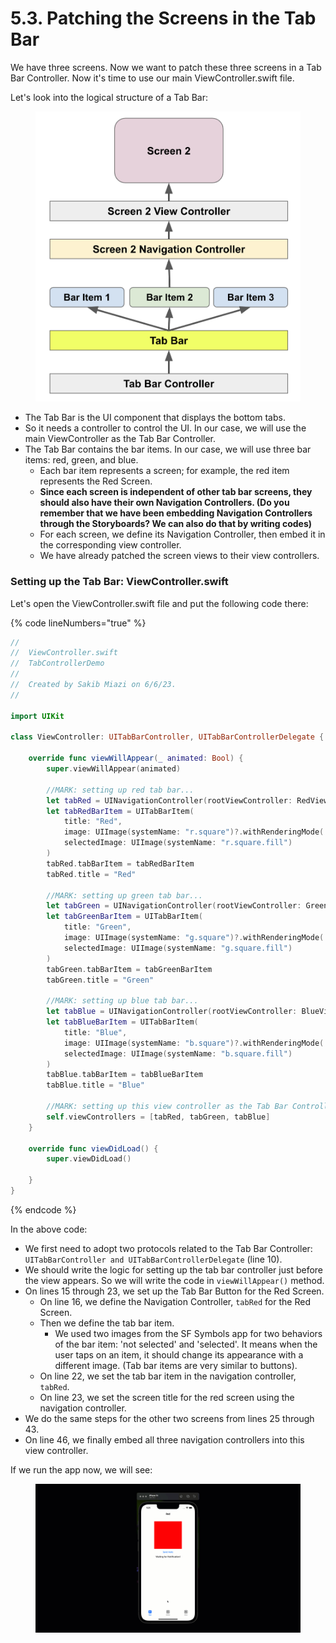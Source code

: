 # 5.3. Patching the Screens in the Tab Bar

We have three screens. Now we want to patch these three screens in a Tab Bar Controller. Now it's time to use our main ViewController.swift file.

Let's look into the logical structure of a Tab Bar:

<figure><img src="../../.gitbook/assets/Screenshot 2023-06-12 at 12.41.40 PM (1).png" alt=""><figcaption></figcaption></figure>

* The Tab Bar is the UI component that displays the bottom tabs.
* So it needs a controller to control the UI. In our case, we will use the main ViewController as the Tab Bar Controller.
* The Tab Bar contains the bar items. In our case, we will use three bar items: red, green, and blue.
  * Each bar item represents a screen; for example, the red item represents the Red Screen.
  * **Since each screen is independent of other tab bar screens, they should also have their own Navigation Controllers. (Do you remember that we have been embedding Navigation Controllers through the Storyboards? We can also do that by writing codes)**
  * For each screen, we define its Navigation Controller, then embed it in the corresponding view controller.
  * We have already patched the screen views to their view controllers.

### Setting up the Tab Bar: ViewController.swift

Let's open the ViewController.swift file and put the following code there:

{% code lineNumbers="true" %}
```swift
//
//  ViewController.swift
//  TabControllerDemo
//
//  Created by Sakib Miazi on 6/6/23.
//

import UIKit

class ViewController: UITabBarController, UITabBarControllerDelegate {

    override func viewWillAppear(_ animated: Bool) {
        super.viewWillAppear(animated)
        
        //MARK: setting up red tab bar...
        let tabRed = UINavigationController(rootViewController: RedViewController())
        let tabRedBarItem = UITabBarItem(
            title: "Red",
            image: UIImage(systemName: "r.square")?.withRenderingMode(.alwaysOriginal),
            selectedImage: UIImage(systemName: "r.square.fill")
        )
        tabRed.tabBarItem = tabRedBarItem
        tabRed.title = "Red"
        
        //MARK: setting up green tab bar...
        let tabGreen = UINavigationController(rootViewController: GreenViewController())
        let tabGreenBarItem = UITabBarItem(
            title: "Green",
            image: UIImage(systemName: "g.square")?.withRenderingMode(.alwaysOriginal),
            selectedImage: UIImage(systemName: "g.square.fill")
        )
        tabGreen.tabBarItem = tabGreenBarItem
        tabGreen.title = "Green"
        
        //MARK: setting up blue tab bar...
        let tabBlue = UINavigationController(rootViewController: BlueViewController())
        let tabBlueBarItem = UITabBarItem(
            title: "Blue",
            image: UIImage(systemName: "b.square")?.withRenderingMode(.alwaysOriginal),
            selectedImage: UIImage(systemName: "b.square.fill")
        )
        tabBlue.tabBarItem = tabBlueBarItem
        tabBlue.title = "Blue"
        
        //MARK: setting up this view controller as the Tab Bar Controller...
        self.viewControllers = [tabRed, tabGreen, tabBlue]
    }
    
    override func viewDidLoad() {
        super.viewDidLoad()
        
    }
}
```
{% endcode %}

In the above code:

* We first need to adopt two protocols related to the Tab Bar Controller: `UITabBarController and UITabBarControllerDelegate` (line 10).
* We should write the logic for setting up the tab bar controller just before the view appears. So we will write the code in `viewWillAppear()` method.
* On lines 15 through 23, we set up the Tab Bar Button for the Red Screen.
  * On line 16, we define the Navigation Controller, `tabRed` for the Red Screen.
  * Then we define the tab bar item.
    * We used two images from the SF Symbols app for two behaviors of the bar item: 'not selected' and 'selected'. It means when the user taps on an item, it should change its appearance with a different image. (Tab bar items are very similar to buttons).
  * On line 22, we set the tab bar item in the navigation controller, `tabRed`.
  * On line 23, we set the screen title for the red screen using the navigation controller.
* We do the same steps for the other two screens from lines 25 through 43.
* On line 46, we finally embed all three navigation controllers into this view controller.

If we run the app now, we will see:

<figure><img src="../../.gitbook/assets/5.two (1).gif" alt=""><figcaption></figcaption></figure>
